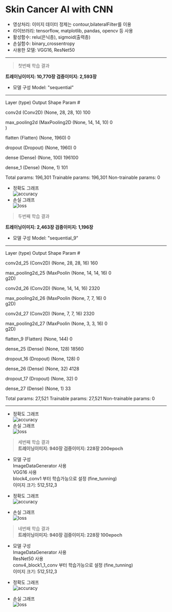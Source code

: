# Skin Cancer AI with CNN
* 영상처리: 이미지 데이터 정제는 contour,bilateralFilter를 이용  
* 라이브러리: tensorflow, matplotlib, pandas, opencv 등 사용  
* 활성함수: relu(은닉층), sigmoid(출력층)
* 손실함수: binary_crossentropy  
* 사용한 모델: VGG16, ResNet50
  
* * *


> 첫번째 학습 결과  

**트레이닝이미지: 10,770장 검증이미지: 2,593장**  
* 모델 구성
Model: "sequential"
_________________________________________________________________
 Layer (type)                Output Shape              Param #   

 conv2d (Conv2D)             (None, 28, 28, 10)        100       
                                                                 
 max_pooling2d (MaxPooling2D  (None, 14, 14, 10)       0         
 )                                                               
                                                                 
 flatten (Flatten)           (None, 1960)              0         
                                                                 
 dropout (Dropout)           (None, 1960)              0         
                                                                 
 dense (Dense)               (None, 100)               196100    
                                                                 
 dense_1 (Dense)             (None, 1)                 101       
                                                                 
Total params: 196,301
Trainable params: 196,301
Non-trainable params: 0  



* 정확도 그래프  
 ![accuracy](https://github.com/Oldentomato/Skin_Cancer_AI/blob/main/Images/accuracy.png?raw=true)
* 손실 그래프  
 ![loss](https://github.com/Oldentomato/Skin_Cancer_AI/blob/main/Images/loss.png?raw=true)



> 두번째 학습 결과  

**트레이닝이미지: 2,463장 검증이미지: 1,196장**  
* 모델 구성
Model: "sequential_9"
_________________________________________________________________
 Layer (type)                Output Shape              Param #   

 conv2d_25 (Conv2D)          (None, 28, 28, 16)        160       
                                                                 
 max_pooling2d_25 (MaxPoolin  (None, 14, 14, 16)       0         
 g2D)                                                            
                                                                 
 conv2d_26 (Conv2D)          (None, 14, 14, 16)        2320      
                                                                 
 max_pooling2d_26 (MaxPoolin  (None, 7, 7, 16)         0         
 g2D)                                                            
                                                                 
 conv2d_27 (Conv2D)          (None, 7, 7, 16)          2320      
                                                                 
 max_pooling2d_27 (MaxPoolin  (None, 3, 3, 16)         0         
 g2D)                                                            
                                                                 
 flatten_9 (Flatten)         (None, 144)               0         
                                                                 
 dense_25 (Dense)            (None, 128)               18560     
                                                                 
 dropout_16 (Dropout)        (None, 128)               0         
                                                                 
 dense_26 (Dense)            (None, 32)                4128      
                                                                 
 dropout_17 (Dropout)        (None, 32)                0         
                                                                 
 dense_27 (Dense)            (None, 1)                 33        
                                                                 
Total params: 27,521
Trainable params: 27,521
Non-trainable params: 0
_________________________________________________________________  

* 정확도 그래프  
 ![accuracy](https://github.com/Oldentomato/Skin_Cancer_AI/blob/main/Images/accuracy_2.png?raw=true)
* 손실 그래프  
 ![loss](https://github.com/Oldentomato/Skin_Cancer_AI/blob/main/Images/loss_2.png?raw=true)


> 세번째 학습 결과  
**트레이닝이미지: 940장 검증이미지: 228장 200epoch**  
* 모델 구성  
ImageDataGenerator 사용  
VGG16 사용  
block4_conv1 부터 학습가능으로 설정 (fine_tunning)  
이미지 크기: 512,512,3  


* 정확도 그래프  
 ![accuracy](https://github.com/Oldentomato/Skin_Cancer_AI/blob/main/Images/vgg_acc.png?raw=true)
* 손실 그래프  
 ![loss](https://github.com/Oldentomato/Skin_Cancer_AI/blob/main/Images/vgg_loss.png?raw=true)

 > 네번째 학습 결과  
**트레이닝이미지: 940장 검증이미지: 228장 100epoch**  
* 모델 구성  
ImageDataGenerator 사용  
ResNet50 사용  
conv4_block1_1_conv 부터 학습가능으로 설정 (fine_tunning)  
이미지 크기: 512,512,3  

* 정확도 그래프  
 ![accuracy](https://github.com/Oldentomato/Skin_Cancer_AI/blob/main/Images/res_acc.png?raw=true)
* 손실 그래프  
 ![loss](https://github.com/Oldentomato/Skin_Cancer_AI/blob/main/Images/res_loss.png?raw=true)